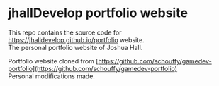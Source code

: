 # jhallDevelop portfolio website
This repo contains the source code for https://jhalldevelop.github.io/portfolio website.  
The personal portfolio website of Joshua Hall.

Portfolio website cloned from [https://github.com/schouffy/gamedev-portfolio](https://github.com/schouffy/gamedev-portfolio)     
Personal modifications made.
